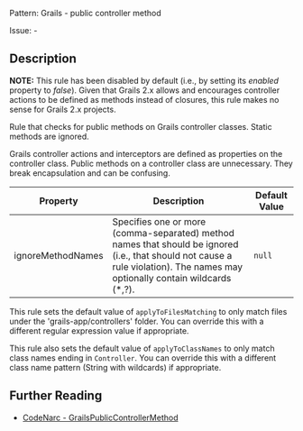 Pattern: Grails - public controller method

Issue: -

## Description

**NOTE:** This rule has been disabled by default (i.e., by setting its *enabled* property to *false*). Given that Grails 2.x allows and encourages controller actions to be defined as methods instead of closures, this rule makes no sense for Grails 2.x projects.

Rule that checks for public methods on Grails controller classes. Static methods are ignored.

Grails controller actions and interceptors are defined as properties on the controller class. Public methods on a controller class are unnecessary. They break encapsulation and can be confusing.

| **Property**      | **Description**                                                                                                                                                                | **Default Value** |
| --- | --- | --- |
| ignoreMethodNames | Specifies one or more (comma-separated) method names that should be ignored (i.e., that should not cause a rule violation). The names may optionally contain wildcards (\*,?). | `null`            |

This rule sets the default value of `applyToFilesMatching` to only match files under the 'grails-app/controllers' folder. You can override this with a different regular expression value if appropriate.

This rule also sets the default value of `applyToClassNames` to only match class names ending in `Controller`. You can override this with a different class name pattern (String with wildcards) if appropriate.

## Further Reading

* [CodeNarc - GrailsPublicControllerMethod](https://codenarc.github.io/CodeNarc/codenarc-rules-grails.html#grailspubliccontrollermethod-rule-disabled)
